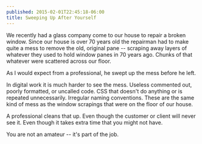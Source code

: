 ```yaml
---
published: 2015-02-01T22:45:18-06:00
title: Sweeping Up After Yourself
---
```

We recently had a glass company come to our house to repair a broken window. Since our house is over 70 years old the repairman had to make quite a mess to remove the old, original pane -- scraping away layers of whatever they used to hold window panes in 70 years ago. Chunks of that whatever were scattered across our floor.

As I would expect from a professional, he swept up the mess before he left.

In digital work it is much harder to see the mess. Useless commented out, poorly formatted, or uncalled code. CSS that doesn't do anything or is repeated unnecessarily. Irregular naming conventions. These are the same kind of mess as the window scrapings that were on the floor of our house.

A professional cleans that up. Even though the customer or client will never see it. Even though it takes extra time that you might not have.

You are not an amateur -- it's part of the job.